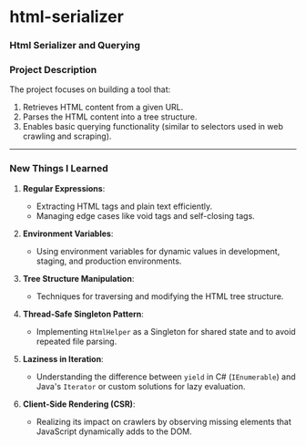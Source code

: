 # html-serializer

### **Html Serializer and Querying**

### **Project Description**

The project focuses on building a tool that:

1. Retrieves HTML content from a given URL.
2. Parses the HTML content into a tree structure.
3. Enables basic querying functionality (similar to selectors used in web crawling and scraping).

---

### **New Things I Learned**

1. **Regular Expressions**:

   - Extracting HTML tags and plain text efficiently.
   - Managing edge cases like void tags and self-closing tags.

2. **Environment Variables**:

   - Using environment variables for dynamic values in development, staging, and production environments.

3. **Tree Structure Manipulation**:

   - Techniques for traversing and modifying the HTML tree structure.

4. **Thread-Safe Singleton Pattern**:

   - Implementing `HtmlHelper` as a Singleton for shared state and to avoid repeated file parsing.

5. **Laziness in Iteration**:

   - Understanding the difference between `yield` in C# (`IEnumerable`) and Java's `Iterator` or custom solutions for lazy evaluation.

6. **Client-Side Rendering (CSR)**:

   - Realizing its impact on crawlers by observing missing elements that JavaScript dynamically adds to the DOM.



